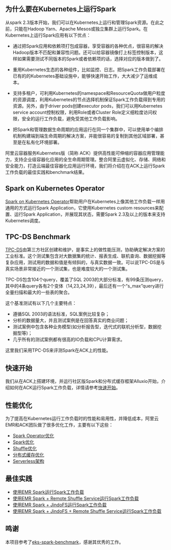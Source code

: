 ## 为什么要在Kubernetes上运行Spark

从spark 2.3版本开始，我们可以在Kubernetes上运行和管理Spark资源。在此之前，只能在Hadoop Yarn、Apache Mesos或独立集群上运行Spark。在Kubernetes上运行Spark应用有以下优点：

- 通过把Spark应用和依赖项打包成容器，享受容器的各种优点，很容易的解决Hadoop版本不匹配和兼容性问题。还可以给容器镜像打上标签控制版本，这样如果需要测试不同版本的Spark或者依赖项的话，选择对应的版本做到了。

- 重用Kubernetes生态的各种组件，比如监控、日志。把Spark工作负载部署在已有的的Kubernetes基础设施中，能够快速开始工作，大大减少了运维成本。
- 支持多租户，可利用Kubernetes的namespace和ResourceQuota做用户粒度的资源调度，利用Kubernetes的节点选择机制保证Spark工作负载得到专用的资源。另外，由于driver pods创建executor pods，我们可以用Kubernetes service account控制权限，利用Role或者Cluster Role定义细粒度访问权限，安全的运行工作负载，避免受其他工作负载影响。

- 把Spark和管理数据生命周期的应用运行在同一个集群中，可以使用单个编排机制构建端到端生命周期的解决方案，并能很容易的复制到其他区域部署，甚至是在私有化环境部署。

阿里云容器服务Kubernetes版（简称 ACK）提供高性能可伸缩的容器应用管理能力，支持企业级容器化应用的全生命周期管理。整合阿里云虚拟化、存储、网络和安全能力，打造云端最佳容器化应用运行环境，我们将介绍在在ACK上运行Spark工作负载的最佳实践和benchmark结果。

## Spark on Kubernetes Operator

[Spark on Kubernetes Operator](https://github.com/AliyunContainerService/spark-on-k8s-operator)帮助用户在Kubernetes上像其他工作负载一样用通用的方式运行Spark Application，它使用Kubernetes custom resources来配置、运行Spark Application，并展现其状态，需要Spark 2.3及以上的版本来支持Kubernetes调度。

## TPC-DS Benchmark

[TPC-DS](http://www.tpc.org/tpcds/)由第三方社区创建和维护，是事实上的做性能压测，协助确定解决方案的工业标准。这个测试集包含对大数据集的统计、报表生成、联机查询、数据挖掘等复杂应用，测试用的数据和值是有倾斜的，与真实数据一致。可以说TPC-DS是与真实场景非常接近的一个测试集，也是难度较大的一个测试集。

TPC-DS包含104个query，覆盖了SQL 2003的大部分标准，有99条压测query，其中的4条query各有2个变体（14,23,24,39），最后还有一个“s_max”query进行全量扫描和最大的一些表的聚合。

这个基准测试有以下几个主要特点：

- 遵循SQL 2003的语法标准，SQL案例比较复杂；
- 分析的数据量大，并且测试案例是在回答真实的商业问题；
- 测试案例中包含各种业务模型(如分析报告型，迭代式的联机分析型，数据挖掘型等)；
- 几乎所有的测试案例都有很高的IO负载和CPU计算需求。

这里我们采用TPC-DS来评测Spark在ACK上的性能。

## 快速开始

我们从在ACK上搭建环境，并运行社区版Spark和分布式缓存框架Alluxio开始，介绍如何在ACK运行Spark工作负载，详情请参考[快速开始](docs/quickstart/benchmark_env.md)。

## 性能优化

为了提高在Kubernetes运行工作负载时的性能和易用性，并降低成本，阿里云EMR和ACK团队做了很多优化工作，主要有以下这些：

- [Spark Operator优化](docs/performance/spark-operator.md)
- [Spark优化](docs/performance/emr-spark.md)
- [Shuffle优化](docs/performance/remote-shuffle-service.md)
- [分布式缓存优化](docs/performance/jindofs.md)
- [Serverless架构](docs/performance/serverless.md)

## 最佳实践

- [使用EMR Spark运行Spark工作负载](./docs/bestpractice/emrspark.md)
- [使用EMR Spark + Remote Shuffle Service运行Spark工作负载](./docs/bestpractice/emrspark-ess.md)
- [使用EMR Spark + JindoFS运行Spark工作负载](./docs/bestpractice/emrspark-jindofs.md)
- [使用EMR Spark + JindoFS + Remote Shuffle Service运行Spark工作负载](./docs/bestpractice/emrspark-ess-jindofs.md)

## 鸣谢
本项目参考了[eks-spark-benchmark](https://github.com/aws-samples/eks-spark-benchmark)，感谢其优秀的工作。